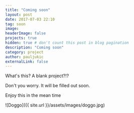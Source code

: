 ```yaml
---
title: "Coming soon"
layout: post
date: 2017-07-03 22:10
tag: soon
image:
headerImage: false
projects: true
hidden: true # don't count this post in blog pagination
description: "Coming soon"
category: project
author: pauljukic
externalLink: false
---
```


What's this? A blank project?!?

Don't you worry. It will be filled out soon.

Enjoy this in the mean time

![Doggo]({{ site.url }}/assets/images/doggo.jpg)
